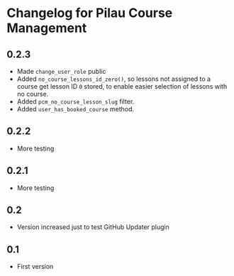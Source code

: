 # Changelog for Pilau Course Management

## 0.2.3
* Made `change_user_role` public
* Added `no_course_lessons_id_zero()`, so lessons not assigned to a course get lesson ID `0` stored, to enable easier selection of lessons with no course.
* Added `pcm_no_course_lesson_slug` filter.
* Added `user_has_booked_course` method.

## 0.2.2
* More testing

## 0.2.1
* More testing

## 0.2
* Version increased just to test GitHub Updater plugin

## 0.1
* First version

